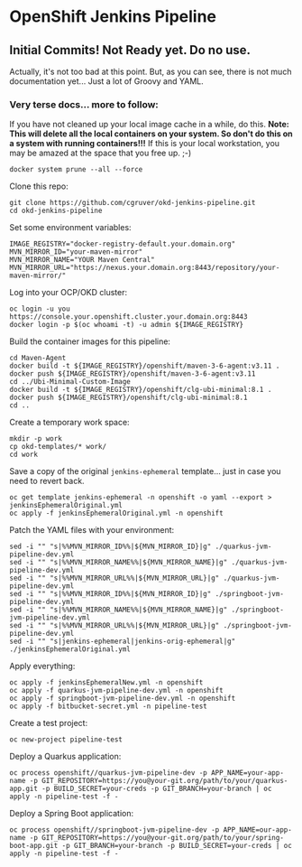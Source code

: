 # OpenShift Jenkins Pipeline

## Initial Commits!  Not Ready yet.  Do no use.

Actually, it's not too bad at this point.  But, as you can see, there is not much documentation yet...  Just a lot of Groovy and YAML.

### Very terse docs...  more to follow:

If you have not cleaned up your local image cache in a while, do this.  __Note: This will delete all the local containers on your system. So don't do this on a system with running containers!!!__  If this is your local workstation, you may be amazed at the space that you free up.  ;-)

```
docker system prune --all --force
```

Clone this repo:

```
git clone https://github.com/cgruver/okd-jenkins-pipeline.git
cd okd-jenkins-pipeline
```

Set some environment variables:

```
IMAGE_REGISTRY="docker-registry-default.your.domain.org"
MVN_MIRROR_ID="your-maven-mirror"
MVN_MIRROR_NAME="YOUR Maven Central"
MVN_MIRROR_URL="https://nexus.your.domain.org:8443/repository/your-maven-mirror/"
```

Log into your OCP/OKD cluster:

```
oc login -u you https://console.your.openshift.cluster.your.domain.org:8443
docker login -p $(oc whoami -t) -u admin ${IMAGE_REGISTRY}
```

Build the container images for this pipeline:

```
cd Maven-Agent
docker build -t ${IMAGE_REGISTRY}/openshift/maven-3-6-agent:v3.11 .
docker push ${IMAGE_REGISTRY}/openshift/maven-3-6-agent:v3.11
cd ../Ubi-Minimal-Custom-Image
docker build -t ${IMAGE_REGISTRY}/openshift/clg-ubi-minimal:8.1 .
docker push ${IMAGE_REGISTRY}/openshift/clg-ubi-minimal:8.1
cd ..
```

Create a temporary work space:

```
mkdir -p work
cp okd-templates/* work/
cd work
```

Save a copy of the original `jenkins-ephemeral` template...  just in case you need to revert back.

```
oc get template jenkins-ephemeral -n openshift -o yaml --export > jenkinsEphemeralOriginal.yml
oc apply -f jenkinsEphemeralOriginal.yml -n openshift
```

Patch the YAML files with your environment:

```
sed -i "" "s|%%MVN_MIRROR_ID%%|${MVN_MIRROR_ID}|g" ./quarkus-jvm-pipeline-dev.yml
sed -i "" "s|%%MVN_MIRROR_NAME%%|${MVN_MIRROR_NAME}|g" ./quarkus-jvm-pipeline-dev.yml
sed -i "" "s|%%MVN_MIRROR_URL%%|${MVN_MIRROR_URL}|g" ./quarkus-jvm-pipeline-dev.yml
sed -i "" "s|%%MVN_MIRROR_ID%%|${MVN_MIRROR_ID}|g" ./springboot-jvm-pipeline-dev.yml
sed -i "" "s|%%MVN_MIRROR_NAME%%|${MVN_MIRROR_NAME}|g" ./springboot-jvm-pipeline-dev.yml
sed -i "" "s|%%MVN_MIRROR_URL%%|${MVN_MIRROR_URL}|g" ./springboot-jvm-pipeline-dev.yml
sed -i "" "s|jenkins-ephemeral|jenkins-orig-ephemeral|g" ./jenkinsEphemeralOriginal.yml
```

Apply everything:

```
oc apply -f jenkinsEphemeralNew.yml -n openshift
oc apply -f quarkus-jvm-pipeline-dev.yml -n openshift
oc apply -f springboot-jvm-pipeline-dev.yml -n openshift
oc apply -f bitbucket-secret.yml -n pipeline-test
```

Create a test project:

```
oc new-project pipeline-test
```

Deploy a Quarkus application:

```
oc process openshift//quarkus-jvm-pipeline-dev -p APP_NAME=your-app-name -p GIT_REPOSITORY=https://you@your-git.org/path/to/your/quarkus-app.git -p BUILD_SECRET=your-creds -p GIT_BRANCH=your-branch | oc apply -n pipeline-test -f -
```

Deploy a Spring Boot application:

```
oc process openshift//springboot-jvm-pipeline-dev -p APP_NAME=our-app-name -p GIT_REPOSITORY=https://you@your-git.org/path/to/your/spring-boot-app.git -p GIT_BRANCH=your-branch -p BUILD_SECRET=your-creds | oc apply -n pipeline-test -f -
```
